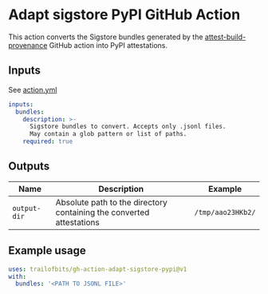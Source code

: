 # Adapt sigstore PyPI GitHub Action

This action converts the Sigstore bundles generated by the [attest-build-provenance](https://github.com/actions/attest-build-provenance) GitHub action into PyPI attestations.

## Inputs

See [action.yml](https://github.com/trailofbits/gh-action-adapt-sigstore-pypi/blob/main/action.yml)

```yml
inputs:
  bundles:
    description: >-
      Sigstore bundles to convert. Accepts only .jsonl files.
      May contain a glob pattern or list of paths.
    required: true
```

## Outputs

| Name          | Description                                                          | Example           |
| ------------- | -------------------------------------------------------------------- | ------------------|
| `output-dir ` | Absolute path to the directory containing the converted attestations | `/tmp/aao23HKb2/` |

## Example usage

```yml
uses: trailofbits/gh-action-adapt-sigstore-pypi@v1
with:
  bundles: '<PATH TO JSONL FILE>'
```
